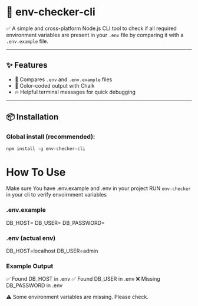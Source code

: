 # 🌿 env-checker-cli

✅ A simple and cross-platform Node.js CLI tool to check if all required environment variables are present in your `.env` file by comparing it with a `.env.example` file.

---

## ✨ Features

- 📂 Compares `.env` and `.env.example` files
- 🎨 Color-coded output with Chalk
- 🔥 Helpful terminal messages for quick debugging

---

## 📦 Installation

### Global install (recommended):
```
npm install -g env-checker-cli

```

# How To Use

Make sure You have .env.example and .env in your project 
RUN ```env-checker``` in your cli to verify envoirnment variables

### .env.example
DB_HOST=
DB_USER=
DB_PASSWORD=
### .env (actual env)
DB_HOST=localhost
DB_USER=admin

### Example Output

✅ Found DB_HOST in .env
✅ Found DB_USER in .env
❌ Missing DB_PASSWORD in .env

⚠️ Some environment variables are missing. Please check.

